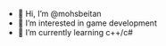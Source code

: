 - 👋 Hi, I’m @mohsbeitan
- 👀 I’m interested in game development 
- 🌱 I’m currently learning c++/c#

<!---
mohsbeitan/mohsbeitan is a ✨ special ✨ repository because its `README.md` (this file) appears on your GitHub profile.
You can click the Preview link to take a look at your changes.
--->
